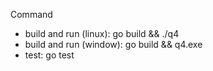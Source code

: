 Command
 * build and run (linux): go build && ./q4
 * build and run (window): go build && q4.exe
 * test: go test
